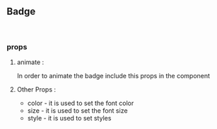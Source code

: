 ## Badge

<br />

### props

1. animate :

    In order to animate the badge include this props in the component

2. Other Props :
  
    * color - it is used to set the font color 
    * size  - it is used to set the font size
    * style - it is used to set styles


